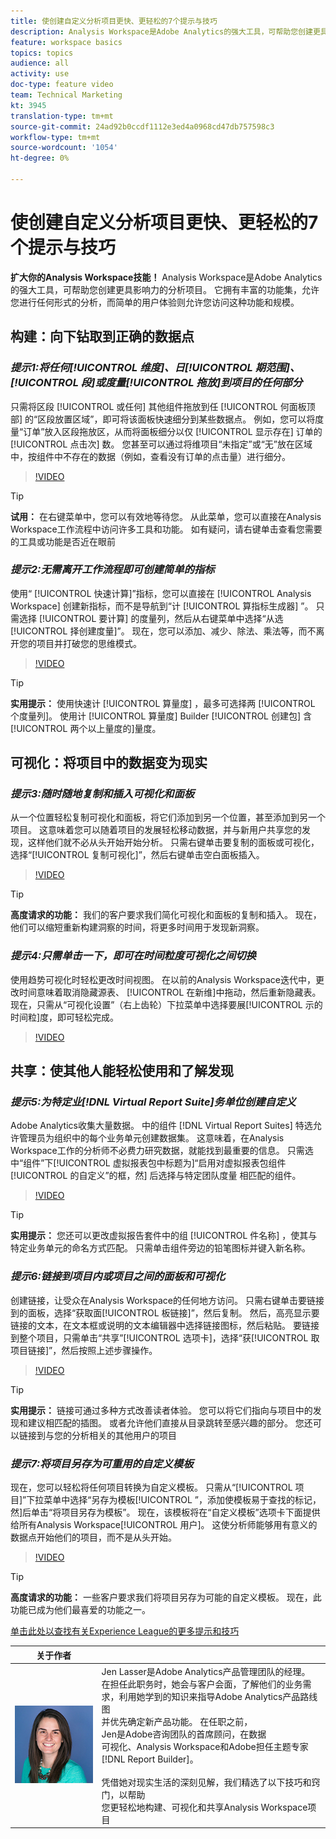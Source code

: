 ```yaml
---
title: 使创建自定义分析项目更快、更轻松的7个提示与技巧
description: Analysis Workspace是Adobe Analytics的强大工具，可帮助您创建更具影响力的分析项目。 它拥有丰富的功能集，允许您进行任何形式的分析，而简单的用户体验则允许您访问这种功能和规模。
feature: workspace basics
topics: topics
audience: all
activity: use
doc-type: feature video
team: Technical Marketing
kt: 3945
translation-type: tm+mt
source-git-commit: 24ad92b0ccdf1112e3ed4a0968cd47db757598c3
workflow-type: tm+mt
source-wordcount: '1054'
ht-degree: 0%

---
```



# 使创建自定义分析项目更快、更轻松的7个提示与技巧

**扩大你的Analysis Workspace技能！**
Analysis Workspace是Adobe Analytics的强大工具，可帮助您创建更具影响力的分析项目。 它拥有丰富的功能集，允许您进行任何形式的分析，而简单的用户体验则允许您访问这种功能和规模。

## 构建：向下钻取到正确的数据点

### ***提示1:将任何[!UICONTROL 维度]、日[!UICONTROL 期范围]、[!UICONTROL 段]或度量[!UICONTROL 拖放]到项目的任何部分***

只需将区段 [!UICONTROL 或任何] 其他组件拖放到任 [!UICONTROL 何面板顶部] 的“区段放置区域”，即可将该面板快速细分到某些数据点。 例如，您可以将度量“订单”放入区段拖放区，从而将面板细分以仅 [!UICONTROL 显示存在] 订单的 [!UICONTROL 点击次] 数。 您甚至可以通过将维项目“未指定”或“无”放在区域中，按组件中不存在的数据（例如，查看没有订单的点击量）进行细分。

>[!VIDEO](https://video.tv.adobe.com/v/24036/?quality=12)

>[!TIP]
>
>**试用：** 在右键菜单中，您可以有效地等待您。 从此菜单，您可以直接在Analysis Workspace工作流程中访问许多工具和功能。 如有疑问，请右键单击查看您需要的工具或功能是否近在眼前

### ***提示2:无需离开工作流程即可创建简单的指标***

使用“ [!UICONTROL 快速计算]”指标，您可以直接在 [!UICONTROL Analysis Workspace] 创建新指标，而不是导航到“计 [!UICONTROL 算指标生成器] ”。 只需选择 [!UICONTROL 要计算] 的度量列，然后从右键菜单中选择“从选[!UICONTROL 择创建度量]”。 现在，您可以添加、减少、除法、乘法等，而不离开您的项目并打破您的思维模式。

>[!VIDEO](https://video.tv.adobe.com/v/23126/?quality=12)

>[!TIP]
>
>**实用提示：** 使用快速计 [!UICONTROL 算量度] ，最多可选择两 [!UICONTROL 个度量列]。 使用计 [!UICONTROL 算量度] Builder [!UICONTROL 创建包] 含 [!UICONTROL 两个以上量度的]量度。

## 可视化：将项目中的数据变为现实

### ***提示3:随时随地复制和插入可视化和面板***

从一个位置轻松复制可视化和面板，将它们添加到另一个位置，甚至添加到另一个项目。 这意味着您可以随着项目的发展轻松移动数据，并与新用户共享您的发现，这样他们就不必从头开始开始分析。 只需右键单击要复制的面板或可视化，选择“[!UICONTROL 复制可视化]”，然后右键单击空白面板插入。

>[!VIDEO](https://video.tv.adobe.com/v/23230/?quality=12)

>[!TIP]
>
>**高度请求的功能：** 我们的客户要求我们简化可视化和面板的复制和插入。 现在，他们可以缩短重新构建洞察的时间，将更多时间用于发现新洞察。

### ***提示4:只需单击一下，即可在时间粒度可视化之间切换***

使用趋势可视化时轻松更改时间视图。 在以前的Analysis Workspace迭代中，更改时间意味着取消隐藏源表、 [!UICONTROL 在新维]中拖动，然后重新隐藏表。 现在，只需从“可视化设置”（右上齿轮）下拉菜单中选择要展[!UICONTROL 示的时间粒]度，即可轻松完成。

>[!VIDEO](https://video.tv.adobe.com/v/23548/?quality=12)

## 共享：使其他人能轻松使用和了解发现

### ***提示5:为特定业[!DNL Virtual Report Suite]务单位创建自定义***

Adobe Analytics收集大量数据。 中的组件 [!DNL Virtual Report Suites] 特选允许管理员为组织中的每个业务单元创建数据集。 这意味着，在Analysis Workspace工作的分析师不必费力研究数据，就能找到最重要的信息。 只需选中“组件”下[!UICONTROL 虚拟报表包中标题为]“启用对虚拟报表包组件 [!UICONTROL 的自定义”的框，然] 后选择与特定团队度量  相匹配的组件。

>[!VIDEO](https://video.tv.adobe.com/v/23544/?quality=12)

>[!TIP]
>
>**实用提示：** 您还可以更改虚拟报告套件中的组 [!UICONTROL 件名称] ，使其与特定业务单元的命名方式匹配。 只需单击组件旁边的铅笔图标并键入新名称。

### ***提示6:链接到项目内或项目之间的面板和可视化***

创建链接，让受众在Analysis Workspace的任何地方访问。 只需右键单击要链接到的面板，选择“获取面[!UICONTROL 板链接]”，然后复制。 然后，高亮显示要链接的文本，在文本框或说明的文本编辑器中选择链接图标，然后粘贴。 要链接到整个项目，只需单击“共享”[!UICONTROL 选项卡]，选择“获[!UICONTROL 取项目链接]”，然后按照上述步骤操作。

>[!VIDEO](https://video.tv.adobe.com/v/23724/?quality=12)

>[!TIP]
>
>**实用提示：** 链接可通过多种方式改善读者体验。 您可以将它们指向与项目中的发现和建议相匹配的插图。 或者允许他们直接从目录跳转至感兴趣的部分。 您还可以链接到与您的分析相关的其他用户的项目

### ***提示7:将项目另存为可重用的自定义模板***

现在，您可以轻松将任何项目转换为自定义模板。 只需从“[!UICONTROL 项目]”下拉菜单中选择“另存为模板[!UICONTROL ”，添加使模板易于查找的标记，然]后单击“将项目另存为模板”。 现在，该模板将在“自定义模板”选项卡下面提供给所有Analysis Workspace[!UICONTROL 用户]。 这使分析师能够用有意义的数据点开始他们的项目，而不是从头开始。

>[!VIDEO](https://video.tv.adobe.com/v/23231/?quality=12)

>[!TIP]
>
>**高度请求的功能：** 一些客户要求我们将项目另存为可能的自定义模板。 现在，此功能已成为他们最喜爱的功能之一。

[单击此处以查找有关Experience League的更多提示和技巧](https://experienceleague.adobe.com/?search=tips&amp;tag=Analysis+Workspace#recommended/solutions/analytics)

| 关于作者 |  |
|------------|------------|
| ![珍·拉塞尔](assets/jlasser-headshot-s.jpg) | Jen Lasser是Adobe Analytics产品管理团队的经理。 <br> 在担任此职务时，她会与客户会面，了解他们的业务需 <br>求，利用她学到的知识来指导Adobe Analytics产品路线图 <br>并优先确定新产品功能。 在任职之前， <br>Jen是Adobe咨询团队的首席顾问，在数据 <br>可视化、Analysis Workspace和Adobe担任主题专家 [!DNL Report Builder]。 <br><br>凭借她对现实生活的深刻见解，我们精选了以下技巧和窍门，以帮助 <br>您更轻松地构建、可视化和共享Analysis Workspace项目 |
